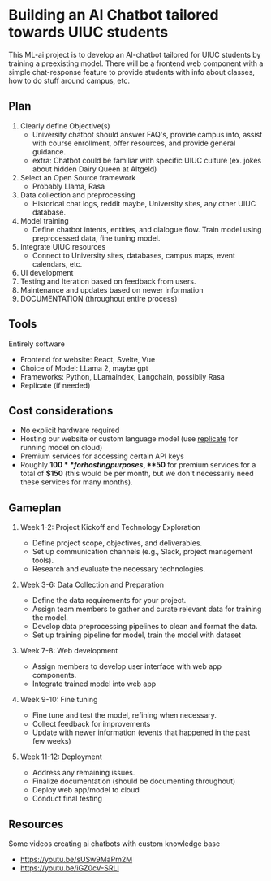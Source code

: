 # Building an AI Chatbot tailored towards UIUC students

This ML-ai project is to develop an AI-chatbot tailored for UIUC students by training a preexisting model. There will be a frontend web component with a simple chat-response feature to provide students with info about classes, how to do stuff around campus, etc.

## Plan

1. Clearly define Objective(s)
    * University chatbot should answer FAQ's, provide campus info, assist with course enrollment, offer resources, and provide general guidance.
    * extra: Chatbot could be familiar with specific UIUC culture (ex. jokes about hidden Dairy Queen at Altgeld)
2. Select an Open Source framework
    * Probably Llama, Rasa
3. Data collection and preprocessing
    * Historical chat logs, reddit maybe, University sites, any other UIUC database.
4. Model training
    * Define chatbot intents, entities, and dialogue flow. Train model using preprocessed data, fine tuning model.
5. Integrate UIUC resources
    * Connect to University sites, databases, campus maps, event calendars, etc.
6. UI development
7. Testing and Iteration based on feedback from users.
8. Maintenance and updates based on newer information
9. DOCUMENTATION (throughout entire process)


## Tools

Entirely software
- Frontend for website: React, Svelte, Vue
- Choice of Model: LLama 2, maybe gpt
- Frameworks: Python, LLamaindex, Langchain, possiblly Rasa
- Replicate (if needed)

## Cost considerations
- No explicit hardware required
- Hosting our website or custom language model (use [replicate](https://replicate.com/) for running model on cloud)
- Premium services for accessing certain API keys
- Roughly **$100** for hosting purposes, **$50** for premium services for a total of **$150** (this would be per month, but we don't necessarily need these services for many months).

## Gameplan
1. Week 1-2: Project Kickoff and Technology Exploration

   - Define project scope, objectives, and deliverables.
   - Set up communication channels (e.g., Slack, project management tools).
   - Research and evaluate the necessary technologies.

2. Week 3-6: Data Collection and Preparation

   - Define the data requirements for your project.
   - Assign team members to gather and curate relevant data for training the model.
   - Develop data preprocessing pipelines to clean and format the data.
   - Set up training pipeline for model, train the model with dataset
     

3. Week 7-8: Web development
   
   - Assign members to develop user interface with web app components.
   - Integrate trained model into web app

4. Week 9-10: Fine tuning

   - Fine tune and test the model, refining when necessary.
   - Collect feedback for improvements
   - Update with newer information (events that happened in the past few weeks)
  
5. Week 11-12: Deployment

   - Address any remaining issues.
   - Finalize documentation (should be documenting throughout)
   - Deploy web app/model to cloud
   - Conduct final testing
  
     
## Resources

Some videos creating ai chatbots with custom knowledge base
- https://youtu.be/sUSw9MaPm2M
- https://youtu.be/iGZ0cV-SRLI
